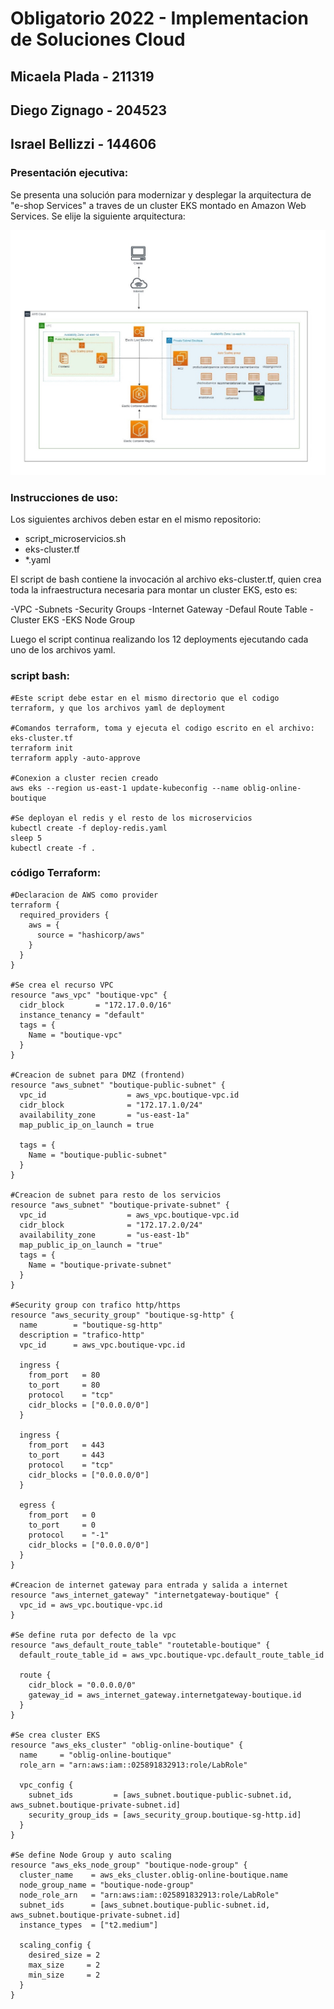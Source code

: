 # Obligatorio 2022 - Implementacion de Soluciones Cloud
## Micaela Plada - 211319
## Diego Zignago - 204523
## Israel Bellizzi - 144606

### Presentación ejecutiva:

Se presenta una solución para modernizar y desplegar la arquitectura de "e-shop Services" a traves de un cluster EKS montado en Amazon Web Services. Se elije la siguiente arquitectura:

![Diagrama Arquitectura](Arquitectura.jpg)


### Instrucciones de uso:

Los siguientes archivos deben estar en el mismo repositorio:

- script_microservicios.sh
- eks-cluster.tf
- *.yaml

El script de bash contiene la invocación al archivo eks-cluster.tf, quien crea toda la infraestructura necesaria para montar un cluster EKS, esto es:

-VPC
-Subnets
-Security Groups
-Internet Gateway
-Defaul Route Table
-Cluster EKS
-EKS Node Group

Luego el script continua realizando los 12 deployments ejecutando cada uno de los archivos yaml.

### script bash:

```
#Este script debe estar en el mismo directorio que el codigo terraform, y que los archivos yaml de deployment

#Comandos terraform, toma y ejecuta el codigo escrito en el archivo: eks-cluster.tf
terraform init
terraform apply -auto-approve

#Conexion a cluster recien creado
aws eks --region us-east-1 update-kubeconfig --name oblig-online-boutique

#Se deployan el redis y el resto de los microservicios
kubectl create -f deploy-redis.yaml
sleep 5
kubectl create -f .
```

### código Terraform:

```
#Declaracion de AWS como provider
terraform {
  required_providers {
    aws = {
      source = "hashicorp/aws"
    }
  }
}

#Se crea el recurso VPC
resource "aws_vpc" "boutique-vpc" {
  cidr_block       = "172.17.0.0/16"
  instance_tenancy = "default"
  tags = {
    Name = "boutique-vpc"
  }
}

#Creacion de subnet para DMZ (frontend)
resource "aws_subnet" "boutique-public-subnet" {
  vpc_id                  = aws_vpc.boutique-vpc.id
  cidr_block              = "172.17.1.0/24"
  availability_zone       = "us-east-1a"
  map_public_ip_on_launch = true

  tags = {
    Name = "boutique-public-subnet"
  }
}

#Creacion de subnet para resto de los servicios
resource "aws_subnet" "boutique-private-subnet" {
  vpc_id                  = aws_vpc.boutique-vpc.id
  cidr_block              = "172.17.2.0/24"
  availability_zone       = "us-east-1b"
  map_public_ip_on_launch = "true"
  tags = {
    Name = "boutique-private-subnet"
  }
}

#Security group con trafico http/https
resource "aws_security_group" "boutique-sg-http" {
  name        = "boutique-sg-http"
  description = "trafico-http"
  vpc_id      = aws_vpc.boutique-vpc.id

  ingress {
    from_port   = 80
    to_port     = 80
    protocol    = "tcp"
    cidr_blocks = ["0.0.0.0/0"]
  }

  ingress {
    from_port   = 443
    to_port     = 443
    protocol    = "tcp"
    cidr_blocks = ["0.0.0.0/0"]
  }

  egress {
    from_port   = 0
    to_port     = 0
    protocol    = "-1"
    cidr_blocks = ["0.0.0.0/0"]
  }
}

#Creacion de internet gateway para entrada y salida a internet
resource "aws_internet_gateway" "internetgateway-boutique" {
  vpc_id = aws_vpc.boutique-vpc.id
}

#Se define ruta por defecto de la vpc
resource "aws_default_route_table" "routetable-boutique" {
  default_route_table_id = aws_vpc.boutique-vpc.default_route_table_id

  route {
    cidr_block = "0.0.0.0/0"
    gateway_id = aws_internet_gateway.internetgateway-boutique.id
  }
}

#Se crea cluster EKS
resource "aws_eks_cluster" "oblig-online-boutique" {
  name     = "oblig-online-boutique"
  role_arn = "arn:aws:iam::025891832913:role/LabRole"

  vpc_config {
    subnet_ids         = [aws_subnet.boutique-public-subnet.id, aws_subnet.boutique-private-subnet.id]
    security_group_ids = [aws_security_group.boutique-sg-http.id]
  }
}

#Se define Node Group y auto scaling
resource "aws_eks_node_group" "boutique-node-group" {
  cluster_name    = aws_eks_cluster.oblig-online-boutique.name
  node_group_name = "boutique-node-group"
  node_role_arn   = "arn:aws:iam::025891832913:role/LabRole"
  subnet_ids      = [aws_subnet.boutique-public-subnet.id, aws_subnet.boutique-private-subnet.id]
  instance_types  = ["t2.medium"]

  scaling_config {
    desired_size = 2
    max_size     = 2
    min_size     = 2
  }
}
```
